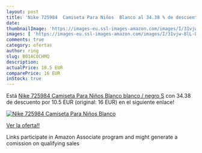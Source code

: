 ```yaml
---
layout: post
title: 'Nike 725984  Camiseta Para Niños  Blanco al 34.38 % de descuento'
date: 
thumbnailImage: 'https://images-eu.ssl-images-amazon.com/images/I/31vjw-8lL-L._SL200_.jpg'
images: [ 'https://images-eu.ssl-images-amazon.com/images/I/31vjw-8lL-L._SL200_.jpg' ]
comments: true
category: ofertas
author: ring
slug: B01AC0CHMQ
description:
actualPrice: 10.5 EUR
comparePrice: 16 EUR
inStock: true
---
```


Está [Nike 725984  Camiseta Para Niños  Blanco  blanco / negro   S](https://www.amazon.es/dp/B01AC0CHMQ/?tag=tolees-21) con 34.38 de descuento por 10.5 EUR (original: 16 EUR) en el siguiente enlace!

[![Nike 725984  Camiseta Para Niños  Blanco](https://images-eu.ssl-images-amazon.com/images/I/31vjw-8lL-L._SL200_.jpg)](https://www.amazon.es/dp/B01AC0CHMQ/?tag=tolees-21)

[Ver la oferta!!](https://www.amazon.es/dp/B01AC0CHMQ/?tag=tolees-21)

Links participate in Amazon Associate program and might generate a comission on qualifying sales


